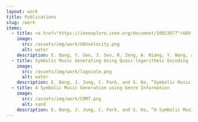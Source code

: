 ```yaml
---
layout: work
title: Publications
slug: /work
items:
  - title: <a href="https://ieeexplore.ieee.org/document/10023677">UAV Velocity Prediction Using Audio data</a>
    image:
      src: /assets/img/work/UAVvelocity.png
      alt: water
    description: E. Bang, Y. Seo, J. Seo, R. Zeng, A. Niang, Y. Wang, and E. T. Matson, "UAV Velocity Prediction Using Audio data", 2022 Sixth IEEE International Conference on Robotic Computing (IRC), Italy, 2022, pp. 320-323.
  - title: Symbolic Music Generating Using Quasi-logarithmic Encoding
    image:
      src: /assets/img/work/logscale.png
      alt: water
    description: E. Bang, J. Jung, C. Park, and S. Ko, “Symbolic Music Generating Using Quasi-logarithmic Encoding”, The Korean Information Science Society Conference, 2022, pp. 2069-2071.
  - title: A Symbolic Music Generation using Genre Information
    image:
      src: /assets/img/work/COMT.png
      alt: sand
    description: E. Bang, J. Jung, C. Park, and S. Ko, “A Symbolic Music Generation using Genre Information”, The Korean Institute of Communication Sciences Conference, 2022, pp. 1166-1167.
---
```


<!-- This is an example of a "Work" page, displaying your work, your interests, your projects. -->